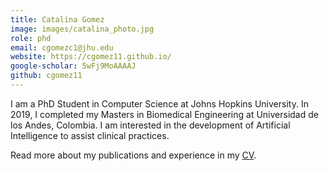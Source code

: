 ```yaml
---
title: Catalina Gomez
image: images/catalina_photo.jpg
role: phd
email: cgomezc1@jhu.edu
website: https://cgomez11.github.io/
google-scholar: 5wFj9MoAAAAJ
github: cgomez11
---
```


I am a PhD Student in Computer Science at Johns Hopkins University. In 2019, I completed my Masters in Biomedical Engineering at Universidad de los Andes, Colombia. I am interested in the development of Artificial Intelligence to assist clinical practices. 

Read more about my publications and experience in my [CV](https://drive.google.com/file/d/1z6wmb5i-8zUzDreIuGqWinD2XAeGG6mK/view). 
